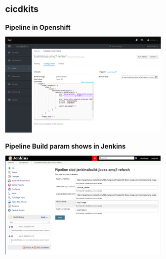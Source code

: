 # cicdkits

## Pipeline in Openshift
![Pipeline in Openshift](images/pipeline_demo1.png)

## Pipeline Build param shows in Jenkins
![Pipeline in Jenkins](images/pipeline_demo2.png)
